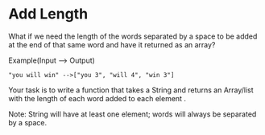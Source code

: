 # Add Length

What if we need the length of the words separated by a space to be added at the end of that same word and have it returned as an array?

Example(Input --> Output)

```"apple ban" --> ["apple 5", "ban 3"]
"you will win" -->["you 3", "will 4", "win 3"]
```

Your task is to write a function that takes a String and returns an Array/list with the length of each word added to each element .

Note: String will have at least one element; words will always be separated by a space.

